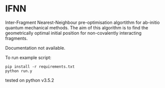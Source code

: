 # IFNN
Inter-Fragment Nearest-Neighbour pre-optimisation algortithm for ab-initio quantum mechanical methods.
The aim of this algorithm is to find the geometrically optimal initial position for non-covalently interacting fragments.

Documentation not available.

To run example script:

``` 
pip install -r requirements.txt
python run.y
```

tested on python v3.5.2

